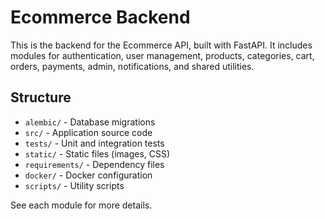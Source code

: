 # Ecommerce Backend

This is the backend for the Ecommerce API, built with FastAPI. It includes modules for authentication, user management, products, categories, cart, orders, payments, admin, notifications, and shared utilities.

## Structure

- `alembic/` - Database migrations
- `src/` - Application source code
- `tests/` - Unit and integration tests
- `static/` - Static files (images, CSS)
- `requirements/` - Dependency files
- `docker/` - Docker configuration
- `scripts/` - Utility scripts

See each module for more details. 